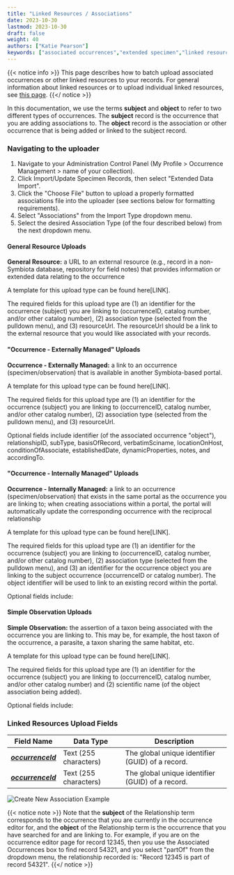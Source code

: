 ```yaml
---
title: "Linked Resources / Associations"
date: 2023-10-30
lastmod: 2023-10-30
draft: false
weight: 40
authors: ["Katie Pearson"]
keywords: ["associated occurrences","extended specimen","linked resources","batch upload"]
---
```


{{< notice info >}}
  This page describes how to batch upload associated occurrences or other linked resources to your records. For general information about linked resources or to upload individual linked resources, see [this page](https://biokic.github.io/symbiota-docs/editor/links).
{{</ notice >}}

In this documentation, we use the terms **subject** and **object** to refer to two different types of occurrences. The **subject** record is the occurrence that you are adding associations to. The **object** record is the association or other occurrence that is being added or linked to the subject record.

### Navigating to the uploader
1. Navigate to your Administration Control Panel (My Profile > Occurrence Management > name of your collection).
2. Click Import/Update Specimen Records, then select "Extended Data Import".
3. Click the "Choose File" button to upload a properly formatted associations file into the uploader (see sections below for formatting requirements).
4. Select "Associations" from the Import Type dropdown menu.
5. Select the desired Association Type (of the four described below) from the next dropdown menu.

#### General Resource Uploads

**General Resource:** a URL to an external resource (e.g., record in a non-Symbiota database, repository for field notes) that provides information or extended data relating to the occurrence

A template for this upload type can be found here[LINK].

The required fields for this upload type are (1) an identifier for the occurrence (subject) you are linking to (occurrenceID, catalog number, and/or other catalog number), (2) association type (selected from the pulldown menu), and (3) resourceUrl. The resourceUrl should be a link to the external resource that you would like associated with your records.

#### "Occurrence - Externally Managed" Uploads

**Occurrence - Externally Managed:** a link to an occurrence (specimen/observation) that is available in another Symbiota-based portal. 

A template for this upload type can be found here[LINK].

The required fields for this upload type are (1) an identifier for the occurrence (subject) you are linking to (occurrenceID, catalog number, and/or other catalog number), (2) association type (selected from the pulldown menu), and (3) resourceUrl.

Optional fields include identifier (of the associated occurrence "object"), relationshipID, subType, basisOfRecord, verbatimSciname, locationOnHost, conditionOfAssociate, establishedDate, dynamicProperties, notes, and accordingTo.

#### "Occurrence - Internally Managed" Uploads

**Occurrence - Internally Managed:** a link to an occurrence (specimen/observation) that exists in the same portal as the occurrence you are linking to; when creating associations within a portal, the portal will automatically update the corresponding occurrence with the reciprocal relationship

A template for this upload type can be found here[LINK].

The required fields for this upload type are (1) an identifier for the occurrence (subject) you are linking to (occurrenceID, catalog number, and/or other catalog number), (2) association type (selected from the pulldown menu), and (3) an identifier for the occurrence object you are linking to the subject occurrence (occurrenceID or catalog number). The object identifier will be used to link to an existing record within the portal.

Optional fields include: 

#### Simple Observation Uploads

**Simple Observation:** the assertion of a taxon being associated with the occurrence you are linking to. This may be, for example, the host taxon of the occurrence, a parasite, a taxon sharing the same habitat, etc.

A template for this upload type can be found here[LINK].

The required fields for this upload type are (1) an identifier for the occurrence (subject) you are linking to (occurrenceID, catalog number, and/or other catalog number) and (2) scientific name (of the object association being added).

Optional fields include:


### Linked Resources Upload Fields

| Field Name                           | Data Type                                     | Description                                                                                                                                                                                                                                                                                                                                                                   |
|--------------------------------|------------------------------------------|-------------------------------------------------------------------------------------------------------------------------------------------------------------------------------------------------------------------------------------------------------------------------------------------------------------------------------------------------------------------------|
| [**_occurrenceId_**](https://dwc.tdwg.org/terms/#dwc:occurrenceID)                           | Text (255 characters)                               | The global unique identifier (GUID) of a record. |
| [**_occurrenceId_**](https://dwc.tdwg.org/terms/#dwc:occurrenceID)                           | Text (255 characters)                               | The global unique identifier (GUID) of a record. |

![Create New Association Example](/symbiota-docs/images/createassociation.PNG)


{{< notice note >}}
  Note that the **subject** of the Relationship term corresponds to the occurrence that you are currently in the occurrence editor for, and the **object** of the Relationship term is the occurrence that you have searched for and are linking to. For example, if you are on the occurrence editor page for record 12345, then you use the Associated Occurrences box to find record 54321, and you select "partOf" from the dropdown menu, the relationship recorded is: "Record 12345 is part of record 54321".
{{</ notice >}}

